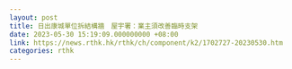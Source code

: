 ```yaml
---
layout: post
title: 日出康城單位拆結構牆　屋宇署：業主須改善臨時支架
date: 2023-05-30 15:19:09.000000000 +08:00
link: https://news.rthk.hk/rthk/ch/component/k2/1702727-20230530.htm
categories: rthk
---
```



